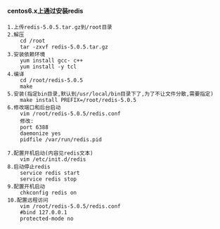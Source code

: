 #### centos6.x上通过安装redis
    1.上传redis-5.0.5.tar.gz到/root目录
    2.解压
        cd /root
        tar -zxvf redis-5.0.5.tar.gz
    3.安装依赖环境
        yum install gcc- c++
        yum install -y tcl
    4.编译
        cd /root/redis-5.0.5
        make
    5.安装(指定bin目录,默认到/usr/local/bin目录下了,为了不让文件分散,需要指定)
        make install PREFIX=/root/redis-5.0.5
    6.修改端口和后台启动
        vim /root/redis-5.0.5/redis.conf
        修改:
        port 6388
        daemonize yes
        pidfile /var/run/redis.pid
    
    7.配置开机启动(内容见redis文本)
        vim /etc/init.d/redis
    8.启动停止redis
        service redis start
        service redis stop
    9.配置开机启动
        chkconfig redis on 
    10.配置远程访问
        vim /root/redis-5.0.5/redis.conf
        #bind 127.0.0.1
        protected-mode no
